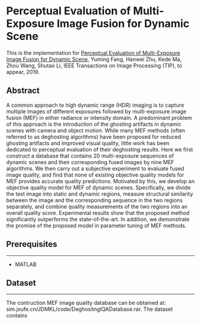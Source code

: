 # Perceptual Evaluation of Multi-Exposure Image Fusion for Dynamic Scene
This is the implementation for [Perceptual Evaluation of Multi-Exposure Image Fusion for Dynamic Scene](sim.jxufe.cn/JDMKL/code/DeghostingIQADatabase.rar), Yuming Fang, Hanwei Zhu, Kede Ma, Zhou Wang, Shutao Li, IEEE Transactions on Image Processing (TIP), to appear, 2019.

## Abstract
A common approach to high dynamic range (HDR) imaging is to capture multiple images of different exposures followed by multi-exposure image fusion (MEF) in either radiance or intensity domain. A predominant problem of this approach is
the introduction of the ghosting artifacts in dynamic scenes with camera and object motion. While many MEF methods (often referred to as deghosting algorithms) have been proposed for reduced ghosting artifacts and improved visual quality, little work has been dedicated to perceptual evaluation of their deghosting
results. Here we first construct a database that contains 20 multi-exposure sequences of dynamic scenes and their corresponding fused images by nine MEF algorithms. We then carry out a subjective experiment to evaluate fused image quality, and find that none of existing objective quality models for MEF provides
accurate quality predictions. Motivated by this, we develop an objective quality model for MEF of dynamic scenes. Specifically, we divide the test image into static and dynamic regions, measure structural similarity between the image and the corresponding sequence in the two regions separately, and combine quality
measurements of the two regions into an overall quality score. Experimental results show that the proposed method significantly outperforms the state-of-the-art. In addition, we demonstrate the promise of the proposed model in parameter tuning of MEF methods.

## Prerequisites
----
- MATLAB

## Dataset
----
The contruction MEF image quality database can be obtained at: sim.jxufe.cn/JDMKL/code/DeghositngIQADatabase.rar. The dataset contains
```

```


